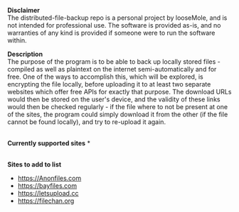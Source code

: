 **Disclaimer** \
The distributed-file-backup repo is a personal project by looseMole, and is not intended for professional use. The 
software is provided as-is, and no warranties of any kind is provided if someone were to run the software within.

**Description** \
The purpose of the program is to be able to back up locally stored files - compiled as well as plaintext on the internet
semi-automatically and for free. One of the ways to accomplish this, which will be explored, is encrypting the file
locally, before uploading it to at least two separate websites which offer free APIs for exactly that purpose. The 
download URLs would then be stored on the user's device, and the validity of these links would then be checked 
regularly - if the file where to not be present at one of the sites, the program could simply download it from the
other (if the file cannot be found locally), and try to re-upload it again.

\
**Currently supported sites**
* 

\
**Sites to add to list**
* https://Anonfiles.com
* https://bayfiles.com
* https://letsupload.cc
* https://filechan.org